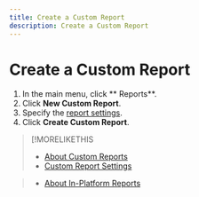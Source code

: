 ```yaml
---
title: Create a Custom Report
description: Create a Custom Report
---
```


# Create a Custom Report

1. In the main menu, click ** Reports**.
1. Click **New Custom Report**.
1. Specify the [report settings](/help/dsp/reports/report-settings-custom.md).
1. Click **Create Custom Report**.

>[!MORELIKETHIS
>
>* [About Custom Reports](/help/dsp/reports/report-about-custom.md)
>* [Custom Report Settings](/help/dsp/reports/report-settings-custom.md)
<!-- >* [Available Report Metrics](/help/dsp/reports/report-metrics.md) -->
>* [About In-Platform Reports](/help/dsp/campaign-management/reports/campaign-reports-about.md)
